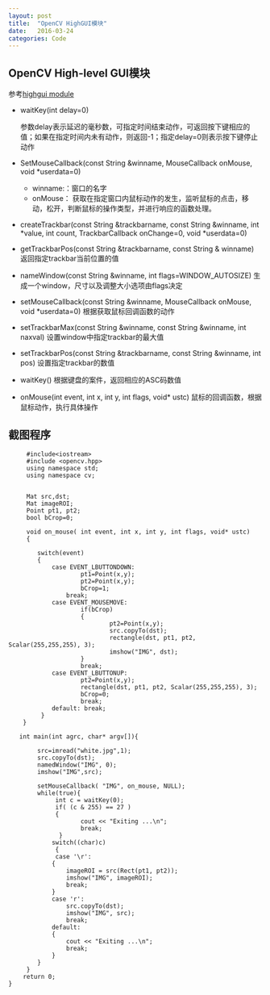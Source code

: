 ```yaml
---
layout: post
title:  "OpenCV HighGUI模块"
date:   2016-03-24
categories: Code
---
```


## OpenCV High-level GUI模块

参考[highgui module](http://docs.opencv.org/3.0.0/d7/dfc/group__highgui.html)


- waitKey(int delay=0)
    
    参数delay表示延迟的毫秒数，可指定时间结束动作，可返回按下键相应的值；如果在指定时间内未有动作，则返回-1；指定delay=0则表示按下键停止动作
    
- SetMouseCallback(const String &winname, MouseCallback onMouse, void *userdata=0)

    - winname:：窗口的名字
    - onMouse： 获取在指定窗口内鼠标动作的发生，监听鼠标的点击，移动，松开，判断鼠标的操作类型，并进行响应的函数处理。
    
- createTrackbar(const String &trackbarname, const String &winname, int \*value, int count, TrackbarCallback onChange=0, void \*userdata=0)   

- getTrackbarPos(const String &trackbarname, const String & winname)    返回指定trackbar当前位置的值

- nameWindow(const String &winname, int flags=WINDOW_AUTOSIZE)      生成一个window，尺寸以及调整大小选项由flags决定

- setMouseCallback(const String &winname, MouseCallback onMouse, void *userdata=0)      根据获取鼠标回调函数的动作

- setTrackbarMax(const String &winname, const String &winname, int naxval)      设置window中指定trackbar的最大值

- setTrackbarPos(const String &trackbarname, const String &winname, int pos)        设置指定trackbar的数值

- waitKey()     根据键盘的案件，返回相应的ASC码数值

- onMouse(int event, int x, int y, int flags, void* ustc)       鼠标的回调函数，根据鼠标动作，执行具体操作

## 截图程序

         #include<iostream>
         #include <opencv.hpp>
         using namespace std;
         using namespace cv;


         Mat src,dst;
         Mat imageROI;
         Point pt1, pt2;    
         bool bCrop=0;

         void on_mouse( int event, int x, int y, int flags, void* ustc)
         {

            switch(event)
            {
                case EVENT_LBUTTONDOWN:
                        pt1=Point(x,y);
                        pt2=Point(x,y);
                        bCrop=1;
                    break;
                case EVENT_MOUSEMOVE:
                        if(bCrop)
                        {
                                pt2=Point(x,y);
                                src.copyTo(dst);
                                rectangle(dst, pt1, pt2, Scalar(255,255,255), 3);
                                imshow("IMG", dst);
                        }
                        break;
                case EVENT_LBUTTONUP:
                        pt2=Point(x,y);
                        rectangle(dst, pt1, pt2, Scalar(255,255,255), 3);
                        bCrop=0;
                        break;
                default: break;
             }
        }

       int main(int agrc, char* argv[]){

            src=imread("white.jpg",1);
            src.copyTo(dst);
            namedWindow("IMG", 0);
            imshow("IMG",src);

            setMouseCallback( "IMG", on_mouse, NULL);
            while(true){
                 int c = waitKey(0);
                 if( (c & 255) == 27 )
                 {
                        cout << "Exiting ...\n";
                        break;
                  }
                switch((char)c)
                 {
                 case '\r':
                {
                    imageROI = src(Rect(pt1, pt2));
                    imshow("IMG", imageROI);
                    break;
                }
                case 'r':
                    src.copyTo(dst);
                    imshow("IMG", src);
                    break;
                default:
                {
                    cout << "Exiting ...\n";
                    break;
                }
            }
         }
        return 0;
    }

